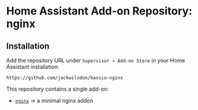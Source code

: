 # Home Assistant Add-on Repository: nginx

## Installation

Add the repository URL under `Supervisor → Add-on Store` in your Home Assistant installation:

```text
https://github.com/jackwilsdon/hassio-nginx
```

This repository contains a single add-on:

 * [`nginx`] → a minimal nginx addon

[`nginx`]: ./nginx